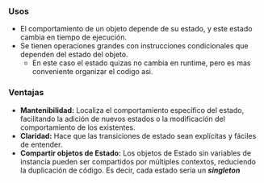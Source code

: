 ### Usos
- El comportamiento de un objeto depende de su estado, y este estado cambia en tiempo de ejecución. 
-  Se tienen operaciones grandes con instrucciones condicionales que dependen del estado del objeto.
	- En este caso el estado quizas no cambia en runtime, pero es mas conveniente organizar el codigo asi.

### Ventajas

- **Mantenibilidad:** Localiza el comportamiento específico del estado, facilitando la adición de nuevos estados o la modificación del comportamiento de los existentes.
- **Claridad:** Hace que las transiciones de estado sean explícitas y fáciles de entender.
- **Compartir objetos de Estado:** Los objetos de Estado sin variables de instancia pueden ser compartidos por múltiples contextos, reduciendo la duplicación de código. Es decir, cada estado seria un ***singleton***